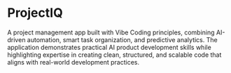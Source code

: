 # ProjectIQ
A project management app built with Vibe Coding principles, combining AI-driven automation, smart task organization, and predictive analytics. The application demonstrates practical AI product development skills while highlighting expertise in creating clean, structured, and scalable code that aligns with real-world development practices.
